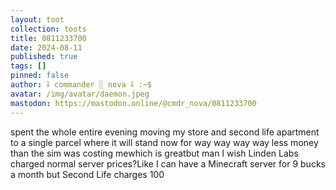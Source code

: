 ```yaml
---
layout: toot
collection: toots
title: 0811233700
date: 2024-08-11
published: true
tags: []
pinned: false
author: ⸸ commander ░ nova ⸸ :~$
avatar: /img/avatar/daemon.jpeg
mastodon: https://mastodon.online/@cmdr_nova/0811233700
---
```


spent the whole entire evening moving my store and second life apartment to a single parcel where it will stand now for way way way way less money than the sim was costing mewhich is greatbut man I wish Linden Labs charged normal server prices?Like I can have a Minecraft server for 9 bucks a month but Second Life charges 100
